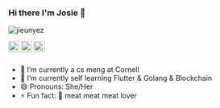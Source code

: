 ### Hi there I'm Josie 👋

<p align="left"> <img src="https://komarev.com/ghpvc/?username=jieunyez&label=Views&color=blue&style=plastic" alt="jieunyez" /> </p>


<a href="https://linkedin.com/in/jieunyez"> 
  <img align="left" alt="Linkdein" width="22px" src="https://cdn.jsdelivr.net/npm/simple-icons@v3/icons/linkedin.svg"/ >
</a>
<a href="https://instagram.com/">
  <img align="left" alt="Instagram" width="22px" src="https://cdn.jsdelivr.net/npm/simple-icons@v3/icons/instagram.svg" />
</a>
<a href="https://www.youtube.com">
  <img align="left" alt="Youtube" width="22px" src="https://cdn.jsdelivr.net/npm/simple-icons@v3/icons/youtube.svg" />
</a>

<br/>
<br/>

- 🔭 I’m currently a cs meng at Cornell
- 🌱 I’m currently self learning Flutter & Golang & Blockchain
- 😄 Pronouns: She/Her
- ⚡ Fun fact: :poultry_leg: meat meat meat lover


